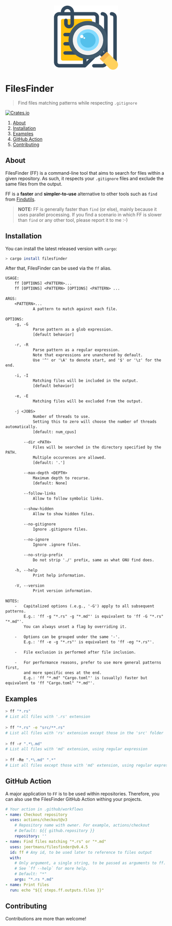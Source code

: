 <p align="center">
  <img src="https://raw.githubusercontent.com/jeertmans/filesfinder/main/static/logo.svg" width="200" height="200"> </img>
</p>

# FilesFinder

> Find files matching patterns while respecting `.gitignore`

[![Crates.io](https://img.shields.io/crates/v/filesfinder)](https://crates.io/crates/filesfinder)

1. [About](#about)
2. [Installation](#installation)
3. [Examples](#examples)
4. [GitHub Action](#github-action)
5. [Contributing](#contributing)

## About

FilesFinder (FF) is a command-line tool that aims to search for files within a given repository.
As such, it respects your `.gitignore` files and exclude the same files from the output.

FF is a **faster** and **simpler-to-use** alternative to other tools such as `find` from [Findutils](https://www.gnu.org/software/findutils/manual/html_mono/find.html).

> **NOTE:** FF is generally faster than `find` (or else), mainly because it uses parallel processing. If you find a scenario in which FF is slower than `find` or any other tool, please report it to me :-)

## Installation

You can install the latest released version with `cargo`:

```bash
> cargo install filesfinder
```

After that, FilesFinder can be used via the `ff` alias.

```text
USAGE:
    ff [OPTIONS] <PATTERN>...
    ff [OPTIONS] <PATTERN> [OPTIONS] <PATTERN> ...

ARGS:
    <PATTERN>...
            A pattern to match against each file.

OPTIONS:
    -g, -G
            Parse pattern as a glob expression.
            [default behavior]

    -r, -R
            Parse pattern as a regular expression.
            Note that expressions are unanchored by default.
            Use '^' or '\A' to denote start, and '$' or '\z' for the end.

    -i, -I
            Matching files will be included in the output.
            [default behavior]

    -e, -E
            Matching files will be excluded from the output.

    -j <JOBS>
            Number of threads to use.
            Setting this to zero will choose the number of threads automatically.
            [default: num_cpus]

        --dir <PATH>
            Files will be searched in the directory specified by the PATH.
            Multiple occurences are allowed.
            [default: '.']

        --max-depth <DEPTH>
            Maximum depth to recurse.
            [default: None]

        --follow-links
            Allow to follow symbolic links.

        --show-hidden
            Allow to show hidden files.

        --no-gitignore
            Ignore .gitignore files.

        --no-ignore
            Ignore .ignore files.

        --no-strip-prefix
            Do not strip './' prefix, same as what GNU find does.

    -h, --help
            Print help information.

    -V, --version
            Print version information.

NOTES:
    -   Capitalized options (.e.g., '-G') apply to all subsequent patterns.
        E.g.: 'ff -g "*.rs" -g "*.md"' is equivalent to 'ff -G "*.rs" "*.md"'.
        You can always unset a flag by overriding it.

    -   Options can be grouped under the same '-'.
        E.g.: 'ff -e -g "*.rs"' is equivalent to 'ff -eg "*.rs"'.

    -   File exclusion is performed after file inclusion.

    -   For performance reasons, prefer to use more general patterns first,
        and more specific ones at the end.
        E.g.: 'ff "*.md" "Cargo.toml"' is (usually) faster but equivalent to 'ff "Cargo.toml" "*.md"'.
```

## Examples

```bash
> ff "*.rs"
# List all files with '.rs' extension

> ff "*.rs" -e "src/**.rs"
# List all files with 'rs' extension except those in the 'src' folder

> ff -r ".*\.md"
# List all files with 'md' extension, using regular expression

> ff -Re ".*\.md" ".*"
# List all files except those with 'md' extension, using regular expression
```

## GitHub Action

A major application to `FF` is to be used within repositories. Therefore, you can also use the FilesFinder GitHub Action withing your projects.

```yml
# Your action in .github/workflows
- name: Checkout repository
  uses: actions/checkout@v3
    # Repository name with owner. For example, actions/checkout
    # Default: ${{ github.repository }}
    repository: ''
- name: Find files matching "*.rs" or "*.md"
  uses: jeertmans/filesfinder@v0.4.5
  id: ff # Any id, to be used later to reference to files output
  with:
    # Only argument, a single string, to be passed as arguments to ff.
    # See `ff --help` for more help.
    # Default: "*"
    args: "*.rs *.md"
- name: Print files
  run: echo "${{ steps.ff.outputs.files }}"
```

## Contributing

Contributions are more than welcome!
